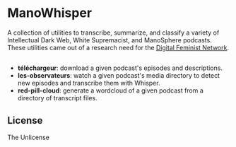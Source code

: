 # ManoWhisper

A collection of utilities to transcribe, summarize, and classify a variety of Intellectual Dark Web, White Supremacist, and ManoSphere podcasts. These utilities came out of a research need for the [Digital Feminist Network](https://digfemnet.org/).

##

* **téléchargeur**: download a given podcast's episodes and descriptions.
* **les-observateurs**: watch a given podcast's media directory to detect new episodes and transcribe them with Whisper.
* **red-pill-cloud**: generate a wordcloud of a given podcast from a directory of transcript files.

## License

The Unlicense
